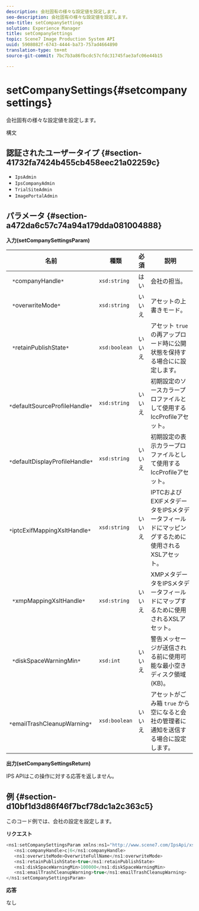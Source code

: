 ```yaml
---
description: 会社固有の様々な設定値を設定します。
seo-description: 会社固有の様々な設定値を設定します。
seo-title: setCompanySettings
solution: Experience Manager
title: setCompanySettings
topic: Scene7 Image Production System API
uuid: 5908082f-6743-4444-ba73-757ad4664890
translation-type: tm+mt
source-git-commit: 7bc7b3a86fbcdc57cfdc31745fae3afc06e44b15

---
```



# setCompanySettings{#setcompanysettings}

会社固有の様々な設定値を設定します。

構文

## 認証されたユーザータイプ {#section-41732fa7424b455cb458eec21a02259c}

* `IpsAdmin`
* `IpsCompanyAdmin`
* `TrialSiteAdmin`
* `ImagePortalAdmin`

## パラメータ {#section-a472da6c57c74a94a179dda081004888}

**入力(setCompanySettingsParam)**

| 名前 | 種類 | 必須 | 説明 |
|---|---|---|---|
| ` *`companyHandle`*` | `xsd:string` | はい | 会社の担当。 |
| ` *`overwriteMode`*` | `xsd:string` | いいえ | アセットの上書きモード。 |
| ` *`retainPublishState`*` | `xsd:boolean` | いいえ | アセット `true` の再アップロード時に公開状態を保持する場合にに設定します。 |
| ` *`defaultSourceProfileHandle`*` | `xsd:string` | いいえ | 初期設定のソースカラープロファイルとして使用するIccProfileアセット。 |
| ` *`defaultDisplayProfileHandle`*` | `xsd:string` | いいえ | 初期設定の表示カラープロファイルとして使用するIccProfileアセット。 |
| ` *`iptcExifMappingXsltHandle`*` | `xsd:string` | いいえ | IPTCおよびEXIFメタデータをIPSメタデータフィールドにマッピングするために使用されるXSLアセット。 |
| ` *`xmpMappingXsltHandle`*` | `xsd:string` | いいえ | XMPメタデータをIPSメタデータフィールドにマップするために使用されるXSLアセット。 |
| ` *`diskSpaceWarningMin`*` | `xsd:int` | いいえ | 警告メッセージが送信される前に使用可能な最小空きディスク領域(KB)。 |
| ` *`emailTrashCleanupWarning`*` | `xsd:boolean` | いいえ | アセットがごみ箱 `true` から空になると会社の管理者に通知を送信する場合に設定します。 |

**出力(setCompanySettingsReturn)**

IPS APIはこの操作に対する応答を返しません。

## 例 {#section-d10bf1d3d86f46f7bcf78dc1a2c363c5}

このコード例では、会社の設定を設定します。

**リクエスト**

```java
<ns1:setCompanySettingsParam xmlns:ns1="http://www.scene7.com/IpsApi/xsd/2008-01-15">
   <ns1:companyHandle>c|6</ns1:companyHandle>
   <ns1:overwriteMode>OverwriteFullName</ns1:overwriteMode>
   <ns1:retainPublishState>true</ns1:retainPublishState>
   <ns1:diskSpaceWarningMin>100000</ns1:diskSpaceWarningMin>
   <ns1:emailTrashCleanupWarning>true</ns1:emailTrashCleanupWarning>
</ns1:setCompanySettingsParam>
```

**応答**

なし
